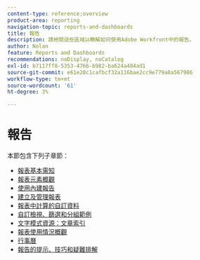 ```yaml
---
content-type: reference;overview
product-area: reporting
navigation-topic: reports-and-dashboards
title: 報告
description: 請檢閱這些區域以瞭解如何使用Adobe Workfront中的報告。
author: Nolan
feature: Reports and Dashboards
recommendations: noDisplay, noCatalog
exl-id: b7117ff8-5353-4766-b982-ba624a484ad1
source-git-commit: e61e20c1cafbcf32a116bae2cc9e779a8a567986
workflow-type: tm+mt
source-wordcount: '61'
ht-degree: 3%

---
```


# 報告

本節包含下列子章節：

* [報表基本需知](../../reports-and-dashboards/reports/reporting/reporting-basics.md)
* [報表元素概觀](../../reports-and-dashboards/reports/reporting-elements/reporting-elements-overview.md)
* [使用內建報告](../../reports-and-dashboards/reports/using-built-in-reports/use-built-in-reports.md)
* [建立及管理報表](../../reports-and-dashboards/reports/creating-and-managing-reports/create-manage-reports.md)
* [報表中計算的自訂資料](../../reports-and-dashboards/reports/calc-cstm-data-reports/calculated-custom-data-reports.md)
* [自訂檢視、篩選和分組範例](../../reports-and-dashboards/reports/custom-view-filter-grouping-samples/custom-view-filter-grouping-samples.md)
* [文字模式資源：文章索引](../../reports-and-dashboards/reports/text-mode/text-mode-resources.md)
* [報表使用情況概觀](../../reports-and-dashboards/reports/report-usage/report-usage-overview.md)
* [行事曆](../../reports-and-dashboards/reports/calendars/calendars.md)
* [報告的提示、技巧和疑難排解](../../reports-and-dashboards/reports/tips-tricks-and-troubleshooting/tips-troubleshooting-reports.md)

<!--outdated: For in-depth training on reports, see  [Basic Report Creation Program for the new Workfront experience](https://one.workfront.com/s/basic-report-creation-program).-->
